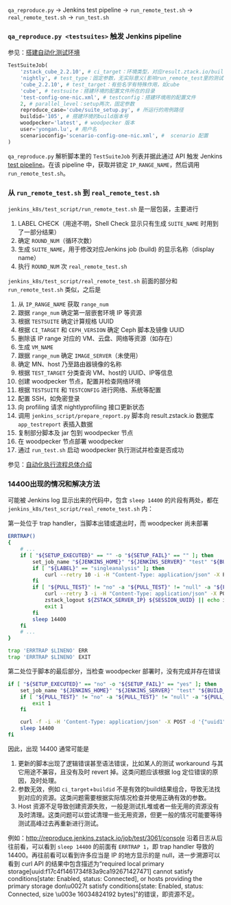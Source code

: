 `qa_reproduce.py` → Jenkins test pipeline → `run_remote_test.sh` → `real_remote_test.sh` → `run_test.sh`

### `qa_reproduce.py <testsuites>` 触发 Jenkins pipeline

参见：[搭建自动化测试环境](http://confluence.zstack.io/pages/viewpage.action?pageId=77611727)

```py
TestSuiteJob(
    'zstack_cube_2.2.10', # ci_target：环境类型，对应result.ztack.io/build的buildtype
    'nightly', # test_type：固定参数，无实际意义(影响run_remote_test里的测试轮数)
    'cube_2.2.10', # test_target：有些名字有特殊作用，如cube
    'cube', # testsuite：搭建环境的配置文件所在的目录
    'test-config-one-nic.xml', # testconfig：搭建环境用的配置文件
    2, # parallel_level：setup两次，固定参数
    reproduce_case='cube/suite_setup.py', # 所运行的用例路径
    buildid='105', # 搭建环境的build版本号
    woodpecker='latest', # woodpecker 版本
    user='yongan.lu', # 用户名
    scenarioconfig='scenario-config-one-nic.xml', #  scenario 配置
)
```

`qa_reproduce.py` 解析脚本里的 `TestSuiteJob` 列表并据此通过 API 触发 Jenkins [test pipeline](http://reproduce.jenkins.zstack.io/job/test/)。在该 pipeline 中，获取并锁定 `IP_RANGE_NAME`，然后调用 `run_remote_test.sh`。

### 从 `run_remote_test.sh` 到 `real_remote_test.sh`

`jenkins_k8s/test_script/run_remote_test.sh` 是一层包装，主要进行

1. LABEL CHECK（用途不明，Shell Check 显示只有生成 `SUITE_NAME` 时用到了一部分结果）
2. 确定 `ROUND_NUM`（循环次数）
3. 生成 `SUITE_NAME`，用于修改对应Jenkins job (build) 的显示名称（display name）
4. 执行 `ROUND_NUM` 次 `real_remote_test.sh`

`jenkins_k8s/test_script/real_remote_test.sh` 前面的部分和 `run_remote_test.sh` 类似，之后是

1. 从 `IP_RANGE_NAME` 获取 `range_num`
2. 跟据 `range_num` 确定第一层嵌套环境 IP 等资源
3. 根据 `TESTSUITE` 确定计算规格 UUID
4. 根据 `CI_TARGET` 和 `CEPH_VERSION` 确定 Ceph 脚本及镜像 UUID
5. 删除该 IP range 对应的 VM、云盘、网络等资源（如存在）
6. 生成 `VM_NAME`
7. 跟据 `range_num` 确定 `IMAGE_SERVER`（未使用）
8. 确定 MN、host 乃至路由器镜像的名称
9. 根据 `TEST_TARGET` 分类查询 VM、host的 UUID、IP等信息
10. 创建 woodpecker 节点，配置并检查网络环境
11. 根据 `TESTSUITE` 和 `TESTCONFIG` 进行网络、系统等配置
12. 配置 SSH，如免密登录
13. 向 profiling 请求 nightlyprofiling 接口更新状态
14. 调用 `jenkins_script/prepare_report.py` 脚本向 result.zstack.io 数据库 `app_testreport` 表插入数据
15. 复制部分脚本及 jar 包到 woodpecker 节点
16. 在 woodpecker 节点部署 woodpecker 
17. 通过 `run_test.sh` 启动 woodpecker 执行测试并检查是否成功

参见：[自动化执行流程总体介绍](http://confluence.zstack.io/pages/viewpage.action?pageId=129856146)

### 14400出现的情况和解决方法

可能被 Jenkins log 显示出来的代码中，包含 `sleep 14400` 的片段有两处，都在 `jenkins_k8s/test_script/real_remote_test.sh` 内：

第一处位于 trap handler，当脚本出错或退出时，而 woodpecker 尚未部署

```sh
ERRTRAP()
{
    # ...
    if [ "${SETUP_EXECUTED}" == "" -o "${SETUP_FAIL}" == "" ]; then
        set_job_name "${JENKINS_HOME}" "${JENKINS_SERVER}" "test" "${BUILD_NUMBER}" "${BUILD_USER}_setup_${CI_TARGET}_${NORMALIZE_SUITE_NAME}_${OVERALL_BUILD_NUMBER}"
        if [ "${LABEL}" == "singleanalysis" ]; then
            curl --retry 10 -i -H "Content-Type: application/json" -X POST -d "{\"status\":\"ready\", \"unexpected_case_schedule_id\":\"${PULL_TEST}\"}" http://result.autoanalysis.zstack.io/result/api/v1.0/unexpectedcase/schedule || echo ingore
        fi
        if [ "${PULL_TEST}" != "no" -a "${PULL_TEST}" != "null" -a "${PULL_TEST}" != "" ]; then
            curl --retry 3 -i -H "Content-Type: application/json" -X POST -d "{\"testjob_schedule_id\":\"${PULL_TEST}\", \"status\":\"trap\", \"job_id\":\"${JENKINS_BUILD_ID}\"}" http://result.zstack.io/result/api/v1.0/testjob/schedule || echo ignore
            zstack_logout ${ZSTACK_SERVER_IP} ${SESSION_UUID} || echo ignore
            exit 1
        fi
        sleep 14400
    fi
    # ...
}

trap 'ERRTRAP $LINENO' ERR
trap 'ERRTRAP $LINENO' EXIT
```

第二处位于脚本的最后部分，当检查 woodpecker 部署时，没有完成并存在错误

```sh
if [ "${SETUP_EXECUTED}" == "no" -o "${SETUP_FAIL}" == "yes" ]; then
    set_job_name "${JENKINS_HOME}" "${JENKINS_SERVER}" "test" "${BUILD_NUMBER}" "${BUILD_USER}_setup_${CI_TARGET}_${NORMALIZE_SUITE_NAME}_${OVERALL_BUILD_NUMBER}"
    if [ "${PULL_TEST}" != "no" -a "${PULL_TEST}" != "null" -a "${PULL_TEST}" != "" ]; then
        exit 1
    fi

    curl -f -i -H 'Content-Type: application/json' -X POST -d '{"uuid1":"'${PROFILING_UUID}'", "phase1":"nightly", "phase2":"8debug_setup", "buildid":"'${OVERALL_BUILD_NUMBER}'", "testconfig":"'${TESTCONFIG}'", "testscen":"'${SCENARIO_CONFIG}'", "buildtype":"'${CI_TARGET}'", "testos":"'${TESTOS}'", "testtarget":"'${TEST_TARGET}'", "testsuite":"'${TESTSUITE}'","testcase":"testcase", "testresult":"testresult", "runid":"'${PULL_TEST}'", "roundid":"'${JENKINS_BUILD_ID}'"}' http://profiling.zstack.io/api/v1.0/nightlyprofiling || echo ignore debug
    sleep 14400
fi
```

因此，出现 14400 通常可能是

1. 更新的脚本出现了逻辑错误甚至语法错误，比如某人的测试 workaround 与其它用途不兼容，且没有及时 revert 掉。这类问题应该根据 log 定位错误的原因，及时处理。
2. 参数无效，例如 `ci_target`+`buildid` 不是有效的build结果组合，导致无法找到对应的资源。这类问题需要根据实际情况检查并使用正确有效的参数。
3. Host 资源不足导致创建资源失败，一般是测试扎堆或者一些无用的资源没有及时清理。这类问题可以尝试清理一些无用资源，但更一般的情况可能要等待测试高峰过去再重新进行测试。

例如：<http://reproduce.jenkins.zstack.io/job/test/3061/console> 沿着日志从后往前看，可以看到 `sleep 14400` 的前面有 `ERRTRAP 1`，即 trap handler 导致的 14400。再往前看可以看到许多应当是 IP 的地方显示的是 null，进一步溯源可以看到 curl API 的结果中包含描述为“required local primary storage[uuid:f17c4f1461734f83a9ca192671427471] cannot satisfy conditions[state: Enabled, status: Connected], or hosts providing the primary storage don\u0027t satisfy conditions[state: Enabled, status: Connected, size \u003e 16034824192 bytes]”的错误，即资源不足。
